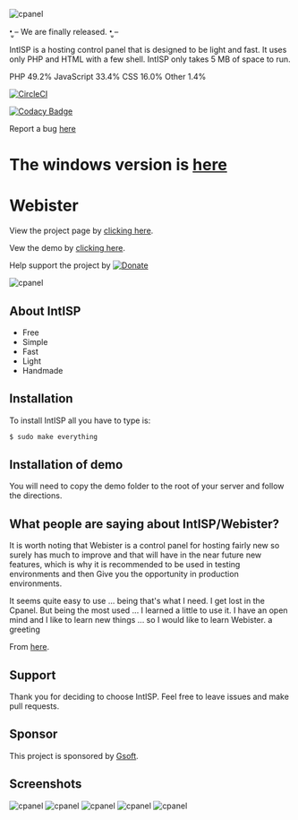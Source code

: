 
![cpanel](https://github.com/INTisp/INTisp/blob/master/screenshots/intisp.png?raw=true)


•̫̮ – We are finally released. •̫̮ –

IntISP is a hosting control panel that is designed to be light and fast. It uses only PHP and HTML with a few shell. IntISP only takes 5 MB of space to run.

 PHP 49.2%	 JavaScript 33.4%	 CSS 16.0%	 Other 1.4%

[![CircleCI](https://circleci.com/gh/alwaysontop617/webister/tree/master.svg?style=svg)](https://circleci.com/gh/alwaysontop617/webister/tree/master)


[![Codacy Badge](https://api.codacy.com/project/badge/Grade/c2051a2b233d4ed8b884b9ad028052ce)](https://www.codacy.com/app/alwaysontop617/webister?utm_source=github.com&amp;utm_medium=referral&amp;utm_content=alwaysontop617/webister&amp;utm_campaign=Badge_Grade)
 
Report a bug [here](https://stuff.adaclare.com/bugs/webister/)

The windows version is [here](https://github.com/alwaysontop617/windows-webister)
=======
# Webister
View the project page by [clicking here](http://webister.adaclare.com/).

Vew the demo by [clicking here](https://adacl.us/interface/).

Help support the project by [![Donate](https://img.shields.io/badge/Donate-PayPal-green.svg)](https://www.paypal.com/donate/?token=Ea_rrJDbgtQPpP7fa1R8N_SuEQgxg2ZtaT77NZYhUJ7sZCJxxacpOionaVcz5erevcOpbG)

![cpanel](https://j.gifs.com/qjWAjD.gif)

## About IntISP

  - Free
  - Simple
  - Fast
  - Light
  - Handmade


## Installation

To install IntISP all you have to type is:
```sh
$ sudo make everything
```

## Installation of demo

You will need to copy the demo folder to the root of your server and follow the directions.


## What people are saying about IntISP/Webister?

It is worth noting that Webister is a control panel for hosting fairly new so surely has much to improve and that will have in the near future new features, which is why it is recommended to be used in testing environments and then Give you the opportunity in production environments.

It seems quite easy to use ... being that's what I need. I get lost in the Cpanel. But being the most used ... I learned a little to use it. I have an open mind and I like to learn new things ... so I would like to learn Webister. a greeting

From [here](https://blog.desdelinux.net/webister-ligero-panel-control-hosting/).

## Support

Thank you for deciding to choose IntISP. Feel free to leave issues and make pull requests.

## Sponsor

This project is sponsored by [Gsoft](http://gsoft.cu.cc/).

## Screenshots

![cpanel](https://raw.githubusercontent.com/alwaysontop617/webister/master/screenshots/login.png)
![cpanel](https://raw.githubusercontent.com/alwaysontop617/webister/master/screenshots/cpanel.png)
![cpanel](https://raw.githubusercontent.com/alwaysontop617/webister/master/screenshots/database.png)
![cpanel](https://raw.githubusercontent.com/alwaysontop617/webister/master/screenshots/fileman.png)
![cpanel](https://raw.githubusercontent.com/alwaysontop617/webister/master/screenshots/website.png)

